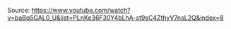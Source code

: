 Source: https://www.youtube.com/watch?v=baBq5GAL0_U&list=PLnKe36F30Y4bLhA-st9sC4ZthyV7nsL2Q&index=8
